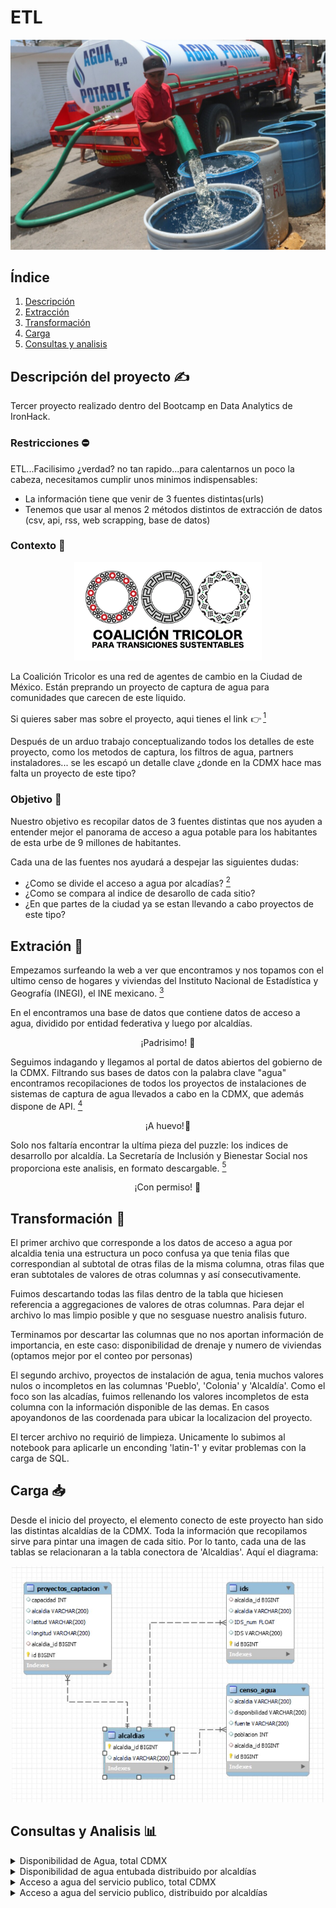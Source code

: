 # ETL 

<p align="center">
  <img src="https://github.com/Anton-Utray/ETL/blob/main/IMAGES/pipa_agua.jpg" alt="pipa" width="800">
</p>
 
## Índice

1. [Descripción](#descripción)
2. [Extracción](#extracción)
3. [Transformación](#transformación)
4. [Carga](#carga)
5. [Consultas y analisis](#consultas)

## Descripción del proyecto ✍️

Tercer proyecto realizado dentro del Bootcamp en Data Analytics de IronHack. 

### Restricciones ⛔ 

ETL...Facilisimo ¿verdad? no tan rapido...para calentarnos un poco la cabeza, necesitamos cumplir unos minimos indispensables: 

- La información tiene que venir de 3 fuentes distintas(urls)
- Tenemos que usar al menos 2 métodos distintos de extracción de datos (csv, api,  rss, web scrapping, base de datos)

### Contexto 🧭

<p align="center">
 <img src="https://github.com/Anton-Utray/ETL/blob/main/IMAGES/CT_Logo_Esp.png" alt="pipa" width="300">
</p>

La Coalición Tricolor es una red de agentes de cambio en la Ciudad de México. Están preprando un proyecto de captura de agua para comunidades que carecen de este liquido. 

Si quieres saber mas sobre el proyecto, aqui tienes el link  👉  [^1]

Después de un arduo trabajo conceptualizando todos los detalles de este proyecto, como los metodos de captura, los filtros de agua, partners instaladores... se les escapó un detalle clave ¿donde en la CDMX hace mas falta un proyecto de este tipo? 

### Objetivo 🎯 

Nuestro objetivo es recopilar datos de 3 fuentes distintas que nos ayuden a entender mejor el panorama de acceso a agua potable para los habitantes de esta urbe de 9 millones de habitantes. 

Cada una de las fuentes nos ayudará a despejar las siguientes dudas: 

- ¿Como se divide el acceso a agua por alcadías? [^2]
- ¿Como se compara al indice de desarollo de cada sitio?
- ¿En que partes de la ciudad ya se estan llevando a cabo proyectos de este tipo?

## Extración 🎣 

Empezamos surfeando la web a ver que encontramos y nos topamos con el ultimo censo de hogares y viviendas del Instituto Nacional de Estadística y Geografía (INEGI), el INE mexicano. [^3]

En el encontramos una base de datos que contiene datos de acceso a agua, dividido por entidad federativa y luego por alcaldías. 

<p align="center">¡Padrisimo! 🌟</p>

Seguimos indagando y llegamos al portal de datos abiertos del gobierno de la CDMX. Filtrando sus bases de datos con la palabra clave "agua" encontramos recopilaciones de todos los proyectos de instalaciones de sistemas de captura de agua llevados a cabo en la CDMX, que además dispone de API. [^4]

<p align="center">¡A huevo! 🍳</p>

Solo nos faltaría encontrar la ultíma pieza del puzzle: los indices de desarrollo por alcaldía. La Secretaría de Inclusión y Bienestar Social nos proporciona este analisis, en formato descargable. [^5]

<p align="center">¡Con permiso! 💅 </p>

## Transformación  🧬 

El primer archivo que corresponde a los datos de acceso a agua por alcaldia tenia una estructura un poco confusa ya que tenia filas que correspondian al subtotal de otras filas de la misma columna, otras filas que eran subtotales de valores de otras columnas y así consecutivamente.

Fuimos descartando todas las filas dentro de la tabla que hiciesen referencia a aggregaciones de valores de otras columnas. Para dejar el archivo lo mas limpio posible y que no sesguase nuestro analisis futuro.

Terminamos por descartar las columnas que no nos aportan información de importancia, en este caso: disponibilidad de drenaje y numero de viviendas (optamos mejor por el conteo por personas)

El segundo archivo, proyectos de instalación de agua,  tenia muchos valores nulos o incompletos en las columnas 'Pueblo', 'Colonia' y 'Alcaldía'. Como el foco son las alcadías, fuimos rellenando los valores incompletos de esta columna con la información disponible de las demas. En casos apoyandonos de las coordenada para ubicar la localizacion del proyecto. 

El tercer archivo no requirió de limpieza. Unicamente lo subimos al notebook para aplicarle un enconding 'latin-1' y evitar problemas con la carga de SQL.

## Carga 📥 

Desde el inicio del proyecto, el elemento conecto de este proyecto han sido las distintas alcaldías de la CDMX. Toda la información que recopilamos sirve para pintar una imagen de cada sitio. Por lo tanto, cada una de las tablas se relacionaran a la tabla conectora de 'Alcaldias'. Aquí el diagrama: 

<p align="center">
  <img src="https://github.com/Anton-Utray/ETL/blob/main/IMAGES/Diagrama%20relacional%20SQL.JPG" alt="Diagrama" width="500">
</p>

## Consultas y Analisis 📊 

<details>
<summary>Disponibilidad de Agua, total CDMX</summary>
<br>

 Población total CDMX con disponibilidad de agua entubada vs no y el % de si vs total población.
 ```
SELECT 
    SUM(CASE WHEN disponibilidad = 'si' THEN poblacion ELSE 0 END) AS poblacion_si,
    SUM(CASE WHEN disponibilidad = 'no' THEN poblacion ELSE 0 END) AS poblacion_no,
    ROUND(SUM(CASE WHEN disponibilidad = 'si' THEN poblacion ELSE 0 END) / SUM(poblacion) * 100, 2) AS porcentaje_si
FROM censo_agua;
 ```

![query1](https://github.com/Anton-Utray/ETL/blob/main/IMAGES/query1.JPG)
		       
</details>

<details>
<summary>Disponibilidad de agua entubada distribuido por alcaldías </summary>
<br>

 Población total con disponibilidad de agua entubada vs no y el % de si vs total población, agrupado por alcaldía y ordenado por poblacion no.
 ```
SELECT alcaldia,
    SUM(CASE WHEN disponibilidad = 'si' THEN poblacion ELSE 0 END) AS poblacion_si,
    SUM(CASE WHEN disponibilidad = 'no' THEN poblacion ELSE 0 END) AS poblacion_no,
    ROUND(SUM(CASE WHEN disponibilidad = 'si' THEN poblacion ELSE 0 END) / SUM(poblacion) * 100, 2) AS porcentaje_si
FROM censo_agua
GROUP BY alcaldia
ORDER BY poblacion_no DESC;
 ```

![query2](https://github.com/Anton-Utray/ETL/blob/main/IMAGES/query2.JPG)
		       
</details>

<details>
<summary>Acceso a agua del servicio publico, total CDMX</summary>
<br>

 Población total CDMX con disponibilidad de agua del servicio publico de aguas vs no y el % población total si.
 ```
SELECT 
    SUM(CASE WHEN fuente = 'Del servicio público de agua' THEN poblacion ELSE 0 END) AS poblacion_si,
    SUM(CASE WHEN fuente != 'Del servicio público de agua' THEN poblacion ELSE 0 END) AS poblacion_no,
    ROUND(SUM(CASE WHEN fuente = 'Del servicio público de agua' THEN poblacion ELSE 0 END) / SUM(poblacion) * 100, 2) AS porcentaje_si
FROM censo_agua
ORDER BY poblacion_no DESC;
 ```

![query3](https://github.com/Anton-Utray/ETL/blob/main/IMAGES/query3.JPG)
		       
</details>

<details>
<summary>Acceso a agua del servicio publico, distribuido por alcaldías</summary>
<br>

 Población con disponibilidad de agua del servicio publico de aguas vs no y el % población total si, agrupado por alcaldías.
 ```
SELECT alcaldia,
    SUM(CASE WHEN fuente = 'Del servicio público de agua' THEN poblacion ELSE 0 END) AS poblacion_si,
    SUM(CASE WHEN fuente != 'Del servicio público de agua' THEN poblacion ELSE 0 END) AS poblacion_no,
    ROUND(SUM(CASE WHEN fuente = 'Del servicio público de agua' THEN poblacion ELSE 0 END) / SUM(poblacion) * 100, 2) AS porcentaje_si
FROM censo_agua
GROUP BY alcaldia
ORDER BY poblacion_no DESC;
 ```

![query4](https://github.com/Anton-Utray/ETL/blob/main/IMAGES/query4.JPG)

<details>
<summary>Top 5 alcaldías mas vulnerables con IDS </summary>
<br>

las 5 alcaldías que cuentan con el mayor numero de personas con acceso vulnerable (!= servicio publico | sin acceso a agua entubada). Comparando con su nivel de IDS.
 ```
SELECT c.alcaldia,
    SUM(CASE WHEN fuente = 'Del servicio público de agua' THEN poblacion ELSE 0 END) AS poblacion_si,
    SUM(CASE WHEN fuente != 'Del servicio público de agua' THEN poblacion ELSE 0 END) AS poblacion_no,
    ROUND(SUM(CASE WHEN fuente = 'Del servicio público de agua' THEN poblacion ELSE 0 END) / SUM(poblacion) * 100, 2) AS porcentaje_si,
    IDS
FROM censo_agua as c
JOIN alcaldias as a 
ON c.alcaldia_id = a.alcaldia_id
JOIN IDS i ON i.alcaldia_id = a.alcaldia_id
GROUP BY alcaldia, IDS
ORDER BY poblacion_no DESC
LIMIT 5;
 ```

![query5](https://github.com/Anton-Utray/ETL/blob/main/IMAGES/query5.JPG)

		       
</details>

<details>
<summary>PROYECTOS SCALL por alcaldía y con IDS  </summary>
<br>

 ```
SELECT i.alcaldia, 
COUNT(p.id) as count, IDS
FROM proyectos_captacion as p
LEFT JOIN IDS as i
ON i.alcaldia_id=p.alcaldia_id
GROUP BY alcaldia, IDS;
 ```

![query6](https://github.com/Anton-Utray/ETL/blob/main/IMAGES/query6.JPG)

		       
</details>

#### footnotes: 
[^1]: https://www.coalicion-tricolor.com/_files/ugd/441226_089487397102429a8db70da4a1a9c968.pdf
[^2]: ¿Alcadías? ¿Dentro de una ciudad? Suena raro pero si. Aunque se conoce como "Ciudad de México" en verdad es un estado federado con un gobernador a su cabeza, no un alcalde. Dentro de la Ciudad de México, este estado federado se divide en 16 alcadías.
[^3]: https://www.inegi.org.mx/programas/ccpv/2020/#Tabulados
[^4]: https://datos.cdmx.gob.mx/dataset/scall/resource/02b9121c-8e6e-4e26-b5aa-f73ceabedb6b
[^5]: https://www.evalua.cdmx.gob.mx/principales-atribuciones/medicion-del-indice-de-desarrollo-social-de-las-unidades-territoriales/medicion-del-indice-de-desarrollo-social-de-las-unidades-territoriales

